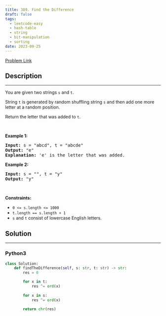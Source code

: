 ```yaml
---
title: 389. Find the Difference
draft: false
tags: 
  - leetcode-easy
  - hash-table
  - string
  - bit-manipulation
  - sorting
date: 2023-09-25
---
```


[Problem Link](https://leetcode.com/problems/find-the-difference/)

## Description

---
<p>You are given two strings <code>s</code> and <code>t</code>.</p>

<p>String <code>t</code> is generated by random shuffling string <code>s</code> and then add one more letter at a random position.</p>

<p>Return the letter that was added to <code>t</code>.</p>

<p>&nbsp;</p>
<p><strong class="example">Example 1:</strong></p>

<pre>
<strong>Input:</strong> s = &quot;abcd&quot;, t = &quot;abcde&quot;
<strong>Output:</strong> &quot;e&quot;
<strong>Explanation:</strong> &#39;e&#39; is the letter that was added.
</pre>

<p><strong class="example">Example 2:</strong></p>

<pre>
<strong>Input:</strong> s = &quot;&quot;, t = &quot;y&quot;
<strong>Output:</strong> &quot;y&quot;
</pre>

<p>&nbsp;</p>
<p><strong>Constraints:</strong></p>

<ul>
	<li><code>0 &lt;= s.length &lt;= 1000</code></li>
	<li><code>t.length == s.length + 1</code></li>
	<li><code>s</code> and <code>t</code> consist of lowercase English letters.</li>
</ul>


## Solution

---
### Python3
``` py title='find-the-difference'
class Solution:
    def findTheDifference(self, s: str, t: str) -> str:
        res = 0

        for x in t:
            res ^= ord(x)
        
        for x in s:
            res ^= ord(x)
        
        return chr(res)
```

